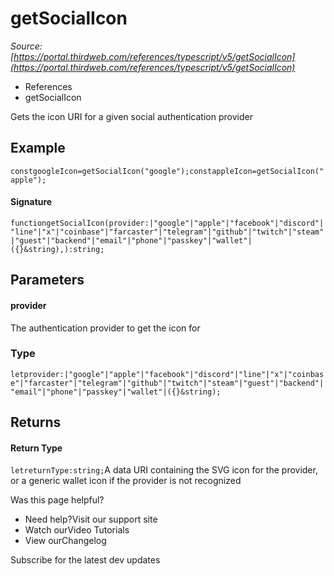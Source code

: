 # getSocialIcon

*Source: [https://portal.thirdweb.com/references/typescript/v5/getSocialIcon](https://portal.thirdweb.com/references/typescript/v5/getSocialIcon)*

* References
* getSocialIcon

Gets the icon URI for a given social authentication provider

## Example

`constgoogleIcon=getSocialIcon("google");constappleIcon=getSocialIcon("apple");`
#### Signature

`functiongetSocialIcon(provider:|"google"|"apple"|"facebook"|"discord"|"line"|"x"|"coinbase"|"farcaster"|"telegram"|"github"|"twitch"|"steam"|"guest"|"backend"|"email"|"phone"|"passkey"|"wallet"|({}&string),):string;`
## Parameters

#### provider

The authentication provider to get the icon for

### Type

`letprovider:|"google"|"apple"|"facebook"|"discord"|"line"|"x"|"coinbase"|"farcaster"|"telegram"|"github"|"twitch"|"steam"|"guest"|"backend"|"email"|"phone"|"passkey"|"wallet"|({}&string);`
## Returns

#### Return Type

`letreturnType:string;`A data URI containing the SVG icon for the provider, or a generic wallet icon if the provider is not recognized

Was this page helpful?

* Need help?Visit our support site
* Watch ourVideo Tutorials
* View ourChangelog

Subscribe for the latest dev updates

